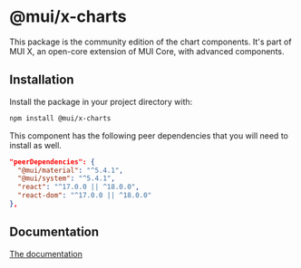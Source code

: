 # @mui/x-charts

This package is the community edition of the chart components.
It's part of MUI X, an open-core extension of MUI Core, with advanced components.

## Installation

Install the package in your project directory with:

```bash
npm install @mui/x-charts
```

This component has the following peer dependencies that you will need to install as well.

```json
"peerDependencies": {
  "@mui/material": "^5.4.1",
  "@mui/system": "^5.4.1",
  "react": "^17.0.0 || ^18.0.0",
  "react-dom": "^17.0.0 || ^18.0.0"
},
```

## Documentation

[The documentation](https://mui.com/x/react-charts/)
